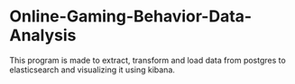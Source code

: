 # Online-Gaming-Behavior-Data-Analysis
This program is made to extract, transform and load data from postgres to elasticsearch and visualizing it using kibana.

